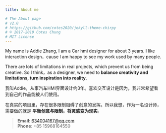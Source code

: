 ```yaml
---
title: About me

# The About page
# v2.0
# https://github.com/cotes2020/jekyll-theme-chirpy
# © 2017-2019 Cotes Chung
# MIT License
---
```


My name is Addie Zhang, I am a Car hmi designer for about 3 years. I like interaction design，cause I am happy
to see my work used by many people.

There are lots of limitations in real projects, 
which prevent us from being creative. So I think，as a designer, we need 
to 
**balance creativity and limitations, turn inspiration into reality**. 

我叫Addie，从事汽车HMI界面设计约3年。喜欢交互设计是因为，我非常希望看到自己的作品能被人们使用。

在真实的项目里，存在很多限制阻碍了创意的发挥。所以我想，作为一名设计师，需要做的就是
**平衡创意与限制，将灵感变为现实**。

> **Email**: 634004167@qq.com  
> **Phone**: +85 15968164550